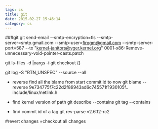 ```yaml
---
tags: cs
title: git
date: 2015-02-27 15:46:14
category: cs
---
```

###git 
git send-email --smtp-encryption=tls --smtp-server=smtp.gmail.com --smtp-user=firogm@gmail.com --smtp-server-port=587 --to "kernel-janitors@vger.kernel.org" 0001-x86-Remove-unnecessary-void-pointer-casts.patch

git ls-files -d |xargs -i git checkout {}

git log -S "RTN_UNSPEC" --source --all
* reverse find all the blame from start commit id to now
    git blame --reverse 9e734775f7c22d2f89943ad6c745571f1930105f..   include/linux/netlink.h

* find kernel version of path
    git describe --contains
    git tag --contains <id>

* find commit id of a tag
    git rev-parse v2.6.12-rc2

#revert changes
=checkout all changes

